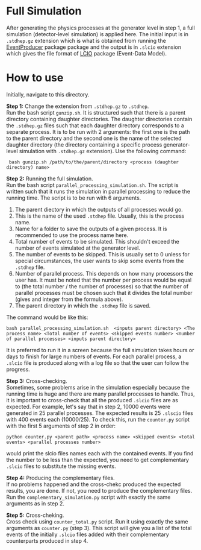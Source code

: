Full Simulation
================
After generating the physics processes at the generator level in step 1, a full simulation (detector-level simulation) is applied here. The initial input is in ```.stdhep.gz``` extension which is what is obtained from running the [EventProducer](https://github.com/HEP-FCC/EventProducer#eventproducer) package package and the output is in ```.slcio``` extension which gives the file format of [LCIO](https://github.com/iLCSoft/LCIO) package (Event-Data Model). 

How to use
================
Initially, navigate to this directory. 

__Step 1:__ Change the extension from ```.stdhep.gz``` to ```.stdhep```.  <br>
Run the bash script ```gunzip.sh```. It is structured such that there is a parent directory containing daughter directories. The daughter directories contain the ```.stdhep.gz``` files such that each daughter directory corresponds to a separate process. It is to be run with 2 arguments: the first one is the path to the parent directory and the second one is the name of the selected daughter directory (the directory containing a specific process generator-level simulation with ```.stdhep.gz``` extension). Use the following command:
```
 bash gunzip.sh /path/to/the/parent/directory <process (daughter directory) name>
```
__Step 2:__ Running the full simulation.  <br>
Run the bash script ```parallel_processing_simulation.sh```. The script is written such that it runs the simulation in parallel processing to reduce the running time. The script is to be run with 6 arguments.  <br>
1. The parent diectory in which the outputs of all processes would go. 
2. This is the name of the used ```.stdhep``` file. Usually, this is the process name. 
3. Name for a folder to save the outputs of a given process. It is recommended to use the process name here. 
4. Total number of events to be simulated. This shouldn't exceed the number of events simulated at the generator level.
5. The number of events to be skipped. This is usually set to 0 unless for special circumstances, the user wants to skip some events from the ```.stdhep``` file.
6. Number of parallel process. This depends on how many processors the user has. It must be noted that the number per process would be equal to (the total number / the number of processes) so that the number of parallel processes must be chosen such that it divides the total number (gives and integer from the formula above).
7. The parent directory in which the ```.stdhep``` file is saved.
   
The command would be like this:
```
bash parallel_processing_simulation.sh  <inputs parent directory> <The process name> <Total number of events> <skipped events number> <number of parallel processes> <inputs parent directory>
```
It is preferred to run it in a screen because the full simulation takes hours or days to finish for large numbers of events. For each parallel process, a ```.slcio``` file is produced along with a log file so that the user can follow the progress. 

__Step 3:__ Cross-checking.  <br>
Sometimes, some problems arise in the simulation especially because the running time is huge and there are many parallel processes to handle. Thus, it is important to cross-check that all the produced ```.slcio``` files are as expected. For example, let's say that in step 2, 10000 events were generated in 25 parallel processes. The expected results is 25 ```.slscio``` files with 400 events each (10000/25). To check this, run the ```counter.py``` script with the first 5 arguments of step 2 in order:
```
python counter.py <parent path> <process name> <skipped events> <total events> <parallel processes number>
```
would print the slcio files names each with the contained events. If you find the number to be less than the expected, you need to get complementary ```.slcio``` files to substitute the missing events. 

__Step 4:__ Producing the complementary files.  <br>
If no problems happened and the cross-chekc produced the expected results, you are done. If not, you need to produce the complementary files. Run the ```complementary_simulation.py``` script with exactly the same arguments as in step 2.

__Step 5:__ Cross-cheking.  <br>
Cross check using ```counter_total.py``` script. Run it using exactly the same arguments as ```counter.py``` (step 3). This script will give you a list of the total events of the initially ```.slcio``` files added with their complementary counterparts produced in step 4. 
